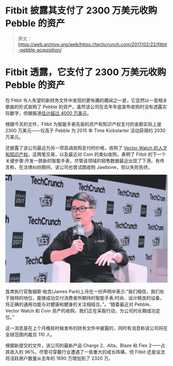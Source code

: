 # Fitbit 披露其支付了 2300 万美元收购 Pebble 的资产

> 原文：<https://web.archive.org/web/https://techcrunch.com/2017/02/22/fitbit-pebble-acquisition/>

# Fitbit 透露，它支付了 2300 万美元收购 Pebble 的资产

在 Fitbit 令人失望的新财务文件中发现的更有趣的趣闻之一是，它显然以一首相关歌曲的形式收购了 Pebble 的资产。虽然该公司在去年年底宣布收购时没有透露实际数字，但据报道[估计超过 4000 万美元](https://web.archive.org/web/20230325083005/https://techcrunch.com/2016/11/30/fitbit-pebble/)。

根据今天的文件，Fitbit 为智能手表先驱的资产和知识产权支付的金额实际上是 2300 万美元——仅高于 Pebble 为 2015 年 Time Kickstarter 活动获得的 2030 万美元。

还披露了该公司最近为另一项高调收购支付的价格，收购了 [Vector Watch 的人才和知识产权](https://web.archive.org/web/20230325083005/https://techcrunch.com/2017/01/10/vector-smart-watch-startup-acquired-by-fitbit-as-wearable-giant-expands-its-team/)。这两笔交易，以及最近对 Coin 的类似收购，表明了 Fitbit 的下一个关键步骤:开发一款新的智能手表，尽管该领域的销售数据最近出现了下滑。有传言称，在法律纠纷期间，该公司也曾试图收购 Jawbone，但以失败告终。

![james park fitbit](img/265d6a073134c6c75c831f80a42bdcfc.png)

首席执行官詹姆斯·帕克(James Park)上月在一份声明中表示:“我们相信，我们处于独特的地位，能够成功交付消费者所期待的智能手表:时尚、设计精良的设备，将正确的通用功能与对健康和健身的关注相结合。”。“随着最近对 Pebble、Vector Watch 和 Coin 资产的收购，我们正在采取行动，为公司的长期成功定位。”

这一消息是在上个月晚些时候发布的财务文件中披露的，同时有消息称该公司将在全球范围内裁员 110 人。

根据新提交的文件，该公司的最新产品 Charge 2、Alta、Blaze 和 Flex 2——占其收入的 96%。尽管可穿戴行业遭遇了一些重大的成长阵痛，但 Fitbit 还是设法将活跃用户数量从去年的 1690 万增加到了 2320 万。